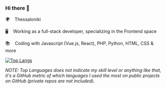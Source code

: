 ### Hi there 👋

🌍 &nbsp;&nbsp; Thessaloniki      

🖥️ &nbsp;&nbsp; Working as a full-stack developer, specializing in the Frontend space     

📚 &nbsp;&nbsp; Coding with Javascript (Vue.js, React), PHP, Python, HTML, CSS & more     

[![Top Langs](https://github-readme-stats.vercel.app/api/top-langs/?username=siderisng&count_private=true&include_all_commits=true&show_icons=true&theme=bear&layout=compact&langs_count=7)](https://github.com/anuraghazra/github-readme-stats)

_NOTE: Top Languages does not indicate my skill level or anything like that, it's a GitHub metric of which languages I used the most on public projects on GitHub (private repos are not included)._
